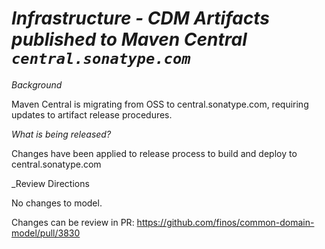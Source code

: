 # _Infrastructure - CDM Artifacts published to Maven Central `central.sonatype.com`_

_Background_

Maven Central is migrating from OSS to central.sonatype.com, requiring updates to artifact release procedures.

_What is being released?_

Changes have been applied to release process to build and deploy to central.sonatype.com 

_Review Directions

No changes to model.

Changes can be review in PR: https://github.com/finos/common-domain-model/pull/3830
